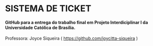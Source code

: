 # SISTEMA DE TICKET
#### GitHub para a entrega do trabalho final em Projeto Interdiciplinar I da Universidade Católica de Brasília.

Professora: Joyce Siqueira ( https://github.com/joycitta-siqueira )
